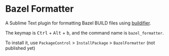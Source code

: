 # Bazel Formatter
A Sublime Text plugin for formatting Bazel BUILD files using [buildifier](https://github.com/bazelbuild/buildtools).

The keymap is <kbd>Ctrl</kbd> + <kbd>Alt</kbd> + <kbd>b</kbd>, and the command name is `bazel_formatter`.

To install it, use `PackageControl` > `InstallPackage` > `BazelFormatter` (not published yet)
